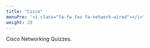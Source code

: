 ```yaml
---
title: "Cisco"
menuPre: '<i class="fa-fw fas fa-network-wired"></i>'
weight: 20 
---
```

Cisco Networking Quizzes.
